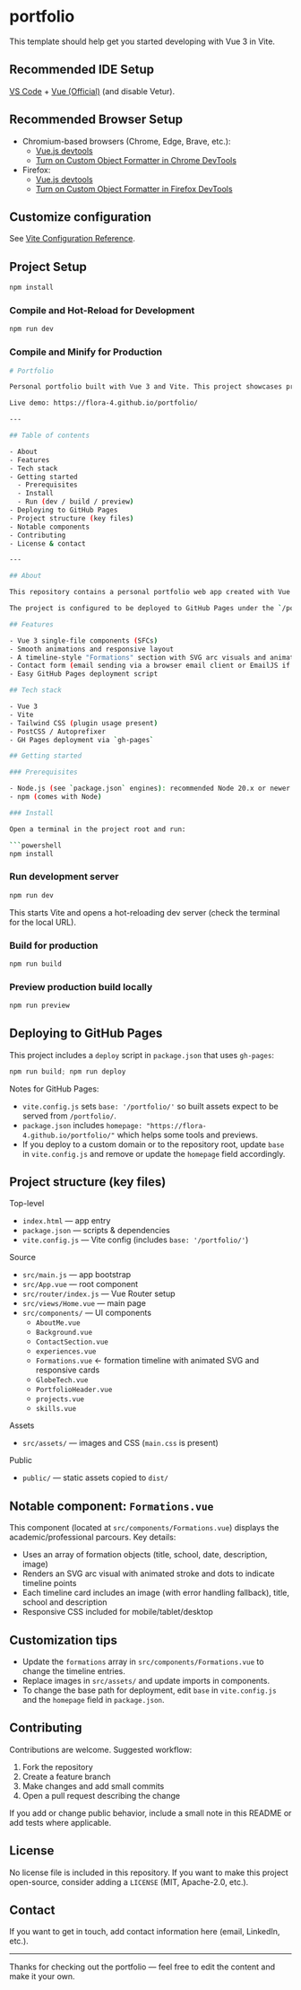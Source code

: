 # portfolio

This template should help get you started developing with Vue 3 in Vite.

## Recommended IDE Setup

[VS Code](https://code.visualstudio.com/) + [Vue (Official)](https://marketplace.visualstudio.com/items?itemName=Vue.volar) (and disable Vetur).

## Recommended Browser Setup

- Chromium-based browsers (Chrome, Edge, Brave, etc.):
  - [Vue.js devtools](https://chromewebstore.google.com/detail/vuejs-devtools/nhdogjmejiglipccpnnnanhbledajbpd) 
  - [Turn on Custom Object Formatter in Chrome DevTools](http://bit.ly/object-formatters)
- Firefox:
  - [Vue.js devtools](https://addons.mozilla.org/en-US/firefox/addon/vue-js-devtools/)
  - [Turn on Custom Object Formatter in Firefox DevTools](https://fxdx.dev/firefox-devtools-custom-object-formatters/)

## Customize configuration

See [Vite Configuration Reference](https://vite.dev/config/).

## Project Setup

```sh
npm install
```

### Compile and Hot-Reload for Development

```sh
npm run dev
```

### Compile and Minify for Production

```sh
# Portfolio

Personal portfolio built with Vue 3 and Vite. This project showcases projects, skills, experiences and formations with a modern, animated UI.

Live demo: https://flora-4.github.io/portfolio/

---

## Table of contents

- About
- Features
- Tech stack
- Getting started
  - Prerequisites
  - Install
  - Run (dev / build / preview)
- Deploying to GitHub Pages
- Project structure (key files)
- Notable components
- Contributing
- License & contact

---

## About

This repository contains a personal portfolio web app created with Vue 3 and Vite. It uses component-driven architecture and includes animated sections (projects, skills, experiences, formations) and a responsive design.

The project is configured to be deployed to GitHub Pages under the `/portfolio/` base path (see `vite.config.js` and `package.json`).

## Features

- Vue 3 single-file components (SFCs)
- Smooth animations and responsive layout
- A timeline-style "Formations" section with SVG arc visuals and animated cards
- Contact form (email sending via a browser email client or EmailJS if configured)
- Easy GitHub Pages deployment script

## Tech stack

- Vue 3
- Vite
- Tailwind CSS (plugin usage present)
- PostCSS / Autoprefixer
- GH Pages deployment via `gh-pages`

## Getting started

### Prerequisites

- Node.js (see `package.json` engines): recommended Node 20.x or newer compatible version
- npm (comes with Node)

### Install

Open a terminal in the project root and run:

```powershell
npm install
```

### Run development server

```powershell
npm run dev
```

This starts Vite and opens a hot-reloading dev server (check the terminal for the local URL).

### Build for production

```powershell
npm run build
```

### Preview production build locally

```powershell
npm run preview
```

## Deploying to GitHub Pages

This project includes a `deploy` script in `package.json` that uses `gh-pages`:

```powershell
npm run build; npm run deploy
```

Notes for GitHub Pages:

- `vite.config.js` sets `base: '/portfolio/'` so built assets expect to be served from `/portfolio/`.
- `package.json` includes `homepage: "https://flora-4.github.io/portfolio/"` which helps some tools and previews.
- If you deploy to a custom domain or to the repository root, update `base` in `vite.config.js` and remove or update the `homepage` field accordingly.

## Project structure (key files)

Top-level

- `index.html` — app entry
- `package.json` — scripts & dependencies
- `vite.config.js` — Vite config (includes `base: '/portfolio/'`)

Source

- `src/main.js` — app bootstrap
- `src/App.vue` — root component
- `src/router/index.js` — Vue Router setup
- `src/views/Home.vue` — main page
- `src/components/` — UI components
  - `AboutMe.vue`
  - `Background.vue`
  - `ContactSection.vue`
  - `experiences.vue`
  - `Formations.vue`  ← formation timeline with animated SVG and responsive cards
  - `GlobeTech.vue`
  - `PortfolioHeader.vue`
  - `projects.vue`
  - `skills.vue`

Assets

- `src/assets/` — images and CSS (`main.css` is present)

Public

- `public/` — static assets copied to `dist/`

## Notable component: `Formations.vue`

This component (located at `src/components/Formations.vue`) displays the academic/professional parcours. Key details:

- Uses an array of formation objects (title, school, date, description, image)
- Renders an SVG arc visual with animated stroke and dots to indicate timeline points
- Each timeline card includes an image (with error handling fallback), title, school and description
- Responsive CSS included for mobile/tablet/desktop

## Customization tips

- Update the `formations` array in `src/components/Formations.vue` to change the timeline entries.
- Replace images in `src/assets/` and update imports in components.
- To change the base path for deployment, edit `base` in `vite.config.js` and the `homepage` field in `package.json`.

## Contributing

Contributions are welcome. Suggested workflow:

1. Fork the repository
2. Create a feature branch
3. Make changes and add small commits
4. Open a pull request describing the change

If you add or change public behavior, include a small note in this README or add tests where applicable.

## License

No license file is included in this repository. If you want to make this project open-source, consider adding a `LICENSE` (MIT, Apache-2.0, etc.).

## Contact

If you want to get in touch, add contact information here (email, LinkedIn, etc.).

---

Thanks for checking out the portfolio — feel free to edit the content and make it your own.
